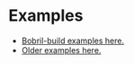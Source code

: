 [//]: <> (menuLabel:'Examples';menuAnchor:'examples';previous:'howToStart.md'; next: '')
# Examples
* [Bobril-build examples here.](https://github.com/Bobris/Bobril/tree/master/bbExamples)
* [Older examples here.](https://github.com/Bobris/Bobril/tree/master/examples)
